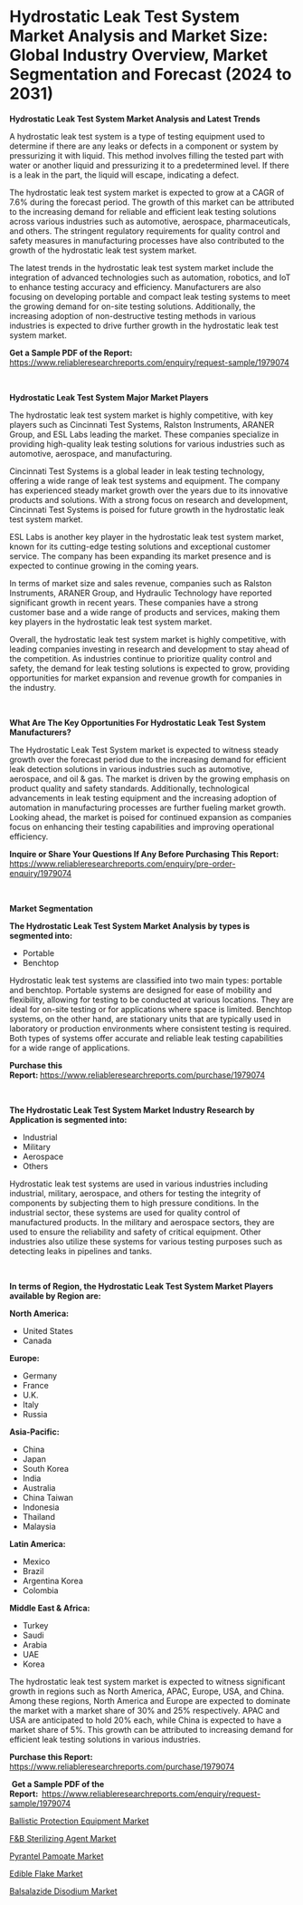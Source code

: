 <p><h1>Hydrostatic Leak Test System Market Analysis and Market Size: Global Industry Overview, Market Segmentation and Forecast (2024 to 2031)</h1></p><p><strong>Hydrostatic Leak Test System Market Analysis and Latest Trends</strong></p>
<p><p>A hydrostatic leak test system is a type of testing equipment used to determine if there are any leaks or defects in a component or system by pressurizing it with liquid. This method involves filling the tested part with water or another liquid and pressurizing it to a predetermined level. If there is a leak in the part, the liquid will escape, indicating a defect.</p><p>The hydrostatic leak test system market is expected to grow at a CAGR of 7.6% during the forecast period. The growth of this market can be attributed to the increasing demand for reliable and efficient leak testing solutions across various industries such as automotive, aerospace, pharmaceuticals, and others. The stringent regulatory requirements for quality control and safety measures in manufacturing processes have also contributed to the growth of the hydrostatic leak test system market.</p><p>The latest trends in the hydrostatic leak test system market include the integration of advanced technologies such as automation, robotics, and IoT to enhance testing accuracy and efficiency. Manufacturers are also focusing on developing portable and compact leak testing systems to meet the growing demand for on-site testing solutions. Additionally, the increasing adoption of non-destructive testing methods in various industries is expected to drive further growth in the hydrostatic leak test system market.</p></p>
<p><strong>Get a Sample PDF of the Report:&nbsp;</strong> <a href="https://www.reliableresearchreports.com/enquiry/request-sample/1979074">https://www.reliableresearchreports.com/enquiry/request-sample/1979074</a></p>
<p>&nbsp;</p>
<p><strong>Hydrostatic Leak Test System Major Market Players</strong></p>
<p><p>The hydrostatic leak test system market is highly competitive, with key players such as Cincinnati Test Systems, Ralston Instruments, ARANER Group, and ESL Labs leading the market. These companies specialize in providing high-quality leak testing solutions for various industries such as automotive, aerospace, and manufacturing.</p><p>Cincinnati Test Systems is a global leader in leak testing technology, offering a wide range of leak test systems and equipment. The company has experienced steady market growth over the years due to its innovative products and solutions. With a strong focus on research and development, Cincinnati Test Systems is poised for future growth in the hydrostatic leak test system market.</p><p>ESL Labs is another key player in the hydrostatic leak test system market, known for its cutting-edge testing solutions and exceptional customer service. The company has been expanding its market presence and is expected to continue growing in the coming years.</p><p>In terms of market size and sales revenue, companies such as Ralston Instruments, ARANER Group, and Hydraulic Technology have reported significant growth in recent years. These companies have a strong customer base and a wide range of products and services, making them key players in the hydrostatic leak test system market.</p><p>Overall, the hydrostatic leak test system market is highly competitive, with leading companies investing in research and development to stay ahead of the competition. As industries continue to prioritize quality control and safety, the demand for leak testing solutions is expected to grow, providing opportunities for market expansion and revenue growth for companies in the industry.</p></p>
<p>&nbsp;</p>
<p><strong>What Are The Key Opportunities For Hydrostatic Leak Test System Manufacturers?</strong></p>
<p><p>The Hydrostatic Leak Test System market is expected to witness steady growth over the forecast period due to the increasing demand for efficient leak detection solutions in various industries such as automotive, aerospace, and oil & gas. The market is driven by the growing emphasis on product quality and safety standards. Additionally, technological advancements in leak testing equipment and the increasing adoption of automation in manufacturing processes are further fueling market growth. Looking ahead, the market is poised for continued expansion as companies focus on enhancing their testing capabilities and improving operational efficiency.</p></p>
<p><strong>Inquire or Share Your Questions If Any Before Purchasing This Report:</strong> <a href="https://www.reliableresearchreports.com/enquiry/pre-order-enquiry/1979074">https://www.reliableresearchreports.com/enquiry/pre-order-enquiry/1979074</a></p>
<p>&nbsp;</p>
<p><strong>Market Segmentation</strong></p>
<p><strong>The Hydrostatic Leak Test System Market Analysis by types is segmented into:</strong></p>
<p><ul><li>Portable</li><li>Benchtop</li></ul></p>
<p><p>Hydrostatic leak test systems are classified into two main types: portable and benchtop. Portable systems are designed for ease of mobility and flexibility, allowing for testing to be conducted at various locations. They are ideal for on-site testing or for applications where space is limited. Benchtop systems, on the other hand, are stationary units that are typically used in laboratory or production environments where consistent testing is required. Both types of systems offer accurate and reliable leak testing capabilities for a wide range of applications.</p></p>
<p><strong>Purchase this Report:&nbsp;</strong><a href="https://www.reliableresearchreports.com/purchase/1979074">https://www.reliableresearchreports.com/purchase/1979074</a></p>
<p>&nbsp;</p>
<p><strong>The Hydrostatic Leak Test System Market Industry Research by Application is segmented into:</strong></p>
<p><ul><li>Industrial</li><li>Military</li><li>Aerospace</li><li>Others</li></ul></p>
<p><p>Hydrostatic leak test systems are used in various industries including industrial, military, aerospace, and others for testing the integrity of components by subjecting them to high pressure conditions. In the industrial sector, these systems are used for quality control of manufactured products. In the military and aerospace sectors, they are used to ensure the reliability and safety of critical equipment. Other industries also utilize these systems for various testing purposes such as detecting leaks in pipelines and tanks.</p></p>
<p>&nbsp;</p>
<p><strong>In terms of Region, the Hydrostatic Leak Test System Market Players available by Region are:</strong></p>
<p>
    <p> <strong> North America: </strong>
        <ul>
            <li>United States</li>
            <li>Canada</li>
        </ul>
        </p> 
    <p> <strong> Europe: </strong>
        <ul>
            <li>Germany</li>
            <li>France</li>
            <li>U.K.</li>
            <li>Italy</li>
            <li>Russia</li>
        </ul>
        </p> 
    <p> <strong> Asia-Pacific: </strong>
        <ul>
            <li>China</li>
            <li>Japan</li>
            <li>South Korea</li>
            <li>India</li>
            <li>Australia</li>
            <li>China Taiwan</li>
            <li>Indonesia</li>
            <li>Thailand</li>
            <li>Malaysia</li>
        </ul>
        </p> 
    <p> <strong> Latin America: </strong>
        <ul>
            <li>Mexico</li>
            <li>Brazil</li>
            <li>Argentina Korea</li>
            <li>Colombia</li>
        </ul>
        </p> 
    <p> <strong> Middle East & Africa: </strong>
        <ul>
            <li>Turkey</li>
            <li>Saudi</li>
            <li>Arabia</li>
            <li>UAE</li>
            <li>Korea</li>
        </ul>
    </p>
    </p>
<p><p>The hydrostatic leak test system market is expected to witness significant growth in regions such as North America, APAC, Europe, USA, and China. Among these regions, North America and Europe are expected to dominate the market with a market share of 30% and 25% respectively. APAC and USA are anticipated to hold 20% each, while China is expected to have a market share of 5%. This growth can be attributed to increasing demand for efficient leak testing solutions in various industries.</p></p>
<p><strong>Purchase this Report: </strong><a href="https://www.reliableresearchreports.com/purchase/1979074">https://www.reliableresearchreports.com/purchase/1979074</a></p>
<p>&nbsp;<strong>Get a Sample PDF of the Report:&nbsp;&nbsp;</strong><a href="https://www.reliableresearchreports.com/enquiry/request-sample/1979074">https://www.reliableresearchreports.com/enquiry/request-sample/1979074</a></p>
<p><strong></strong></p>
<p><p><a href="https://military-diascia-e68.notion.site/Ballistic-Protection-Equipment-Market-Size-Focuses-on-Market-Dynamics-In-Depth-Analysis-and-Future--bf009f3fc4674e4398ac66e86a604927">Ballistic Protection Equipment Market</a></p><p><a href="https://sudsy-motorcycle-bbc.notion.site/F-B-Sterilizing-Agent-Market-Size-Reflecting-a-Forecast-Till-2031-Market-By-Type-By-Application-an-5f69513745914880b81ff288b98cf3bf">F&B Sterilizing Agent Market</a></p><p><a href="https://view.publitas.com/reportprime-1/pyrantel-pamoate-market-research-report-the-key-to-successful-business-strategy-forecasted-for-period-from-2024-2031/">Pyrantel Pamoate Market</a></p><p><a href="https://meowing-canidae-761.notion.site/Edible-Flake-Market-Research-Report-Forecasted-for-Period-from-2024-2031-by-Market-Type-Market-A-37d3d5ab22e34123853eb6aed8766926">Edible Flake Market</a></p><p><a href="https://view.publitas.com/reportprime-1/balsalazide-disodium-market-provides-detailed-segmentation-of-this-market-based-on-type-application-and-region-and-forecast-for-the-period-from-2024-2031/">Balsalazide Disodium Market</a></p></p>